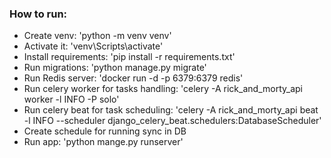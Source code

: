 ### How to run:
- Create venv: 'python -m venv venv'
- Activate it: 'venv\Scripts\activate'
- Install requirements: 'pip install -r requirements.txt'
- Run migrations: 'python manage.py migrate'
- Run Redis server: 'docker run -d -p 6379:6379 redis'
- Run celery worker for tasks handling: 'celery -A rick_and_morty_api worker -l INFO -P solo'
- Run celery beat for task scheduling: 'celery -A rick_and_morty_api beat -l INFO --scheduler django_celery_beat.schedulers:DatabaseScheduler'
- Create schedule for running sync in DB
- Run app: 'python mange.py runserver'
